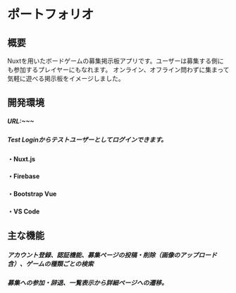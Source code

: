 # ポートフォリオ
## 概要
Nuxtを用いたボードゲームの募集掲示板アプリです。ユーザーは募集する側にも参加するプレイヤーにもなれます。
オンライン、オフライン問わずに集まって気軽に遊べる掲示板をイメージしました。

## 開発環境
##### URL:~~~ 
##### Test Loginからテストユーザーとしてログインできます。

#### ・Nuxt.js
#### ・Firebase
#### ・Bootstrap Vue
#### ・VS Code

## 主な機能
##### アカウント登録、認証機能、募集ページの投稿・削除（画像のアップロード含）、ゲームの種類ごとの検索
##### 募集への参加・辞退、一覧表示から詳細ページへの遷移。

